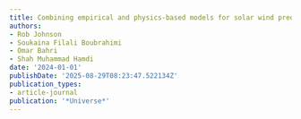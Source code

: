 ```yaml
---
title: Combining empirical and physics-based models for solar wind prediction
authors:
- Rob Johnson
- Soukaina Filali Boubrahimi
- Omar Bahri
- Shah Muhammad Hamdi
date: '2024-01-01'
publishDate: '2025-08-29T08:23:47.522134Z'
publication_types:
- article-journal
publication: '*Universe*'
---
```

